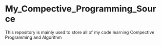 # My_Compective_Programming_Source

This repository is mainly used to store all of my code learning Compective Programming and Algorithm
